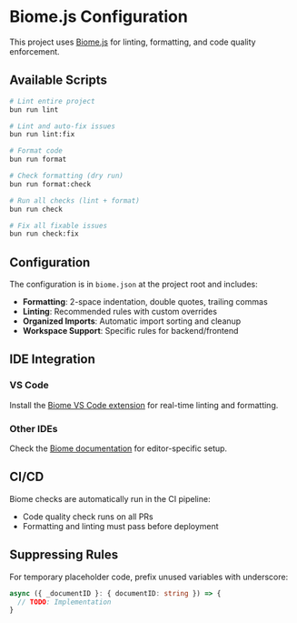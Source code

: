 # Biome.js Configuration

This project uses [Biome.js](https://biomejs.dev/) for linting, formatting, and code quality enforcement.

## Available Scripts

```bash
# Lint entire project
bun run lint

# Lint and auto-fix issues
bun run lint:fix

# Format code
bun run format

# Check formatting (dry run)
bun run format:check

# Run all checks (lint + format)
bun run check

# Fix all fixable issues
bun run check:fix
```

## Configuration

The configuration is in `biome.json` at the project root and includes:

- **Formatting**: 2-space indentation, double quotes, trailing commas
- **Linting**: Recommended rules with custom overrides
- **Organized Imports**: Automatic import sorting and cleanup
- **Workspace Support**: Specific rules for backend/frontend

## IDE Integration

### VS Code
Install the [Biome VS Code extension](https://marketplace.visualstudio.com/items?itemName=biomejs.biome) for real-time linting and formatting.

### Other IDEs
Check the [Biome documentation](https://biomejs.dev/guides/editors/) for editor-specific setup.

## CI/CD

Biome checks are automatically run in the CI pipeline:
- Code quality check runs on all PRs
- Formatting and linting must pass before deployment

## Suppressing Rules

For temporary placeholder code, prefix unused variables with underscore:
```typescript
async ({ _documentID }: { documentID: string }) => {
  // TODO: Implementation
}
```